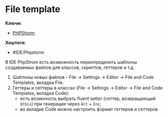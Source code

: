 
# File template

**Ключи:**
- [PHPStorm](php-storm);

**Хештеги:**
- #IDE/Phpstorm

В IDE PhpStrom есть возможность переопределить шаблоны создаваемых файлов для классов, скриптов, геттеров и т.д.

1) Шаблоны новых файлов - File -> Settings -> Editor -> File and Code Templates, вкладка File.
2) Геттеры и сеттеры в классах (File -> Settings -> Editor -> File and Code Templates, вкладка Code):
	- есть возмоность выбрать fluent setter (сеттер, возвращающий `$this`) при генерации через `Alt` + `Ins`;
	- во вкладке Code можно настроить формат геттеров и сеттеров 